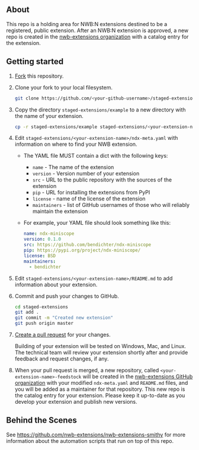 ## About
This repo is a holding area for NWB:N extensions destined to be a registered, public 
extension. After an NWB:N extension is approved, a new repo is created in the 
[nwb-extensions organization](https://github.com/nwb-extensions) with a catalog
entry for the extension.

## Getting started

1. [Fork](https://help.github.com/en/articles/fork-a-repo) this repository.

2. Clone your fork to your local filesystem.

    ```bash
    git clone https://github.com/<your-github-username>/staged-extensions.git
    ```

2. Copy the directory `staged-extensions/example` to a new directory
with the name of your extension.

    ```bash
    cp -r staged-extensions/example staged-extensions/<your-extension-name>
    ```

3. Edit `staged-extensions/<your-extension-name>/ndx-meta.yaml`
with information on where to find your NWB extension.
    - The YAML file MUST contain a dict with the following keys:
      - `name` - The name of the extension
      - `version` - Version number of your extension
      - `src` - URL to the public repository with the sources of the extension
      - `pip` - URL for installing the extensions from PyPI
      - `license` - name of the license of the extension
      - `maintainers` - list of GitHub
      usernames of those who will reliably maintain the extension
      
    - For example, your YAML file should look something like this:
        ```yaml
        name: ndx-miniscope
        version: 0.1.0
        src: https://github.com/bendichter/ndx-miniscope
        pip: https://pypi.org/project/ndx-miniscope/
        license: BSD
        maintainers:
          - bendichter
        ```

4. Edit `staged-extensions/<your-extension-name>/README.md`
to add information about your extension.

5. Commit and push your changes to GitHub. 

    ```bash
    cd staged-extensions
    git add .
    git commit -m "Created new extension"
    git push origin master
    ```

5. [Create a pull request](https://help.github.com/en/articles/creating-a-pull-request) for your changes. 

    Building of your extension will be tested on Windows,
Mac, and Linux. The technical team will review your extension shortly after
and provide feedback and request changes, if any.

6. When your pull request is merged, a new repository, called
`<your-extension-name>-feedstock` will be created in the [nwb-extensions
GitHub organization](https://github.com/nwb-extensions) with your 
modified `ndx-meta.yaml` and `README.md` files, 
and you will be added as a maintainer for that repository. This new repo
is the catalog entry for your extension. Please keep it up-to-date as you
develop your extension and publish new versions. 

## Behind the Scenes

See https://github.com/nwb-extensions/nwb-extensions-smithy for more information
about the automation scripts that run on top of this repo.

